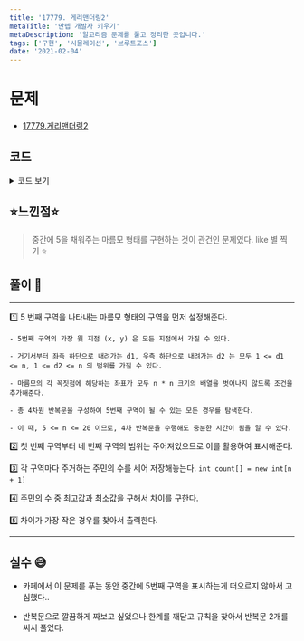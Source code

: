 ```yaml
---
title: '17779. 게리맨더링2'
metaTitle: '만렙 개발자 키우기'
metaDescription: '알고리즘 문제를 풀고 정리한 곳입니다.'
tags: ['구현', '시뮬레이션', '브루트포스']
date: '2021-02-04'
---
```


# 문제
- [17779.게리맨더링2](https://www.acmicpc.net/problem/17779)

## 코드

<details><summary> 코드 보기 </summary>

``` java
 import java.io.BufferedReader;
import java.io.IOException;
import java.io.InputStreamReader;
import java.util.StringTokenizer;

public class Q17779 {
    static int n, m, arr[][];
    public static void main(String[] args) throws IOException {
        init();
        solution();
    }

    private static void solution() {
        int min = 987654321, max = 0, minDiff = 987654321;
        for (int x = 0; x < n; x++) {
            for (int y = 0; y < n; y++) {
                for (int d1 = 1; d1 < n; d1++) {
                    for (int d2 = 1; d2 < n; d2++) {
                        if(isBorder(x + d1, y - d1) && isBorder(x + d2, y + d2) &&
                        isBorder(x + d1 + d2, y - d1 + d2) && isBorder(x + d2 + d1, y + d2 - d1)){
                            int temp[][] = new int[n][n], count[] = new int[n + 1];
                            setSquare(temp, x, y, d1, d2);
                            setDistrict(temp, x, y, d1, d2);
                            for (int i = 1; i <= 5; i++)
                                countVotes(temp, count, i);
                            max = min = count[1];
                            for (int i = 2; i <= 5; i++) {
                                max = Math.max(max, count[i]);
                                min = Math.min(min, count[i]);
                            }
                            minDiff = Math.min(minDiff, max - min);
                        }
                    }
                }
            }
        }
        System.out.println(minDiff);
    }

    private static void countVotes(int temp[][], int[] count, int i) {
        int ret = 0;
        for (int j = 0; j < n; j++)
            for (int k = 0; k < n; k++)
                if(temp[j][k] == i) ret += arr[j][k];
        count[i] = ret;
    }

    static void setDistrict(int[][] temp, int x, int y, int d1, int d2) {
        for (int row = 0; row < n; row++) {
            for (int col = 0; col < n; col++) {
                if(temp[row][col] == 5) continue;
                if(row < x + d1 && col <= y) temp[row][col] = 1;
                else if(row <= x + d2 && y < col) temp[row][col] = 2;
                else if(x + d1 <= row && col < y - d1 + d2) temp[row][col] = 3;
                else if(x + d2 < row && y - d1 + d2 <= col) temp[row][col] = 4;
            }
        }
    }

    static void setSquare(int[][] temp, int x, int y, int d1, int d2) {
        for (int i = x; i <= x + d1; i++) {
            for (int j = 0; j <= d2; j++) temp[i + j][y + j] = 5;
            if(i == x + d1) break;
            for (int j = 0; j < d2; j++) temp[i + j + 1][y + j] = 5;
            y -= 1;
        }
    }

    static boolean isBorder(int x, int y) {
        return (x >= 0 && x < n && y >= 0 && y < n);
    }

    static void init() throws IOException {
        BufferedReader br = new BufferedReader(new InputStreamReader(System.in));
        StringTokenizer st = new StringTokenizer(br.readLine());
        n = Integer.parseInt(st.nextToken());
        arr = new int[n][n];
        for (int i = 0; i < n; i++) {
            st = new StringTokenizer(br.readLine());
            for (int j = 0; j < n; j++) {
                arr[i][j] = Integer.parseInt(st.nextToken());
            }
        }
    }
}

```

</details>

## ⭐️느낀점⭐️
> 중간에 5을 채워주는 마름모 형태를 구현하는 것이 관건인 문제였다. like 별 찍기 ⭐

## 풀이 📣
<hr/>

1️⃣ 5 번째 구역을 나타내는 마름모 형태의 구역을 먼저 설정해준다.

    - 5번째 구역의 가장 윗 지점 (x, y) 은 모든 지점에서 가질 수 있다.

    - 거기서부터 좌측 하단으로 내려가는 d1, 우측 하단으로 내려가는 d2 는 모두 1 <= d1 <= n, 1 <= d2 <= n 의 범위를 가질 수 있다.

    - 마름모의 각 꼭짓점에 해당하는 좌표가 모두 n * n 크기의 배열을 벗어나지 않도록 조건을 추가해준다.

    - 총 4차원 반복문을 구성하여 5번째 구역이 될 수 있는 모든 경우를 탐색한다.

    - 이 때, 5 <= n <= 20 이므로, 4차 반복문을 수행해도 충분한 시간이 됨을 알 수 있다.


2️⃣ 첫 번째 구역부터 네 번째 구역의 범위는 주어져있으므로 이를 활용하여 표시해준다.


3️⃣ 각 구역마다 주거하는 주민의 수를 세어 저장해놓는다. `int count[] = new int[n + 1]`


4️⃣ 주민의 수 중 최고값과 최소값을 구해서 차이를 구한다.


5️⃣ 차이가 가장 작은 경우를 찾아서 출력한다.


<hr/>

## 실수 😅
- 카페에서 이 문제를 푸는 동안 중간에 5번째 구역을 표시하는게 떠오르지 않아서 고심했다..

- 반복문으로 깔끔하게 짜보고 싶었으나 한계를 깨닫고 규칙을 찾아서 반복문 2개를 써서 풀었다.
